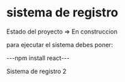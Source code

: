 <h1>sistema de registro</h1>

Estado del proyecto => En construccion

para ejecutar el sistema debes poner:

---npm install react---


Sistema de registro 2 
